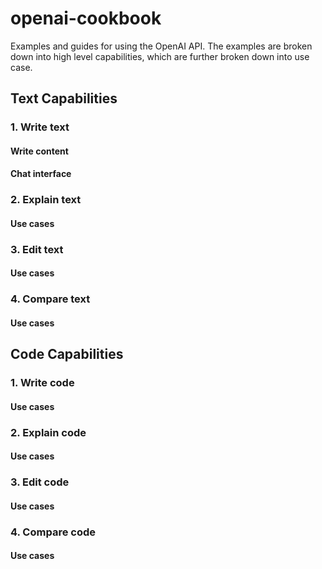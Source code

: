 # openai-cookbook
Examples and guides for using the OpenAI API. The examples are broken down into high level capabilities, which are further broken down into use case.

## Text Capabilities

### 1. Write text
#### Write content
#### Chat interface

### 2. Explain text

#### Use cases
### 3. Edit text

#### Use cases
### 4. Compare text

#### Use cases

## Code Capabilities
### 1. Write code

#### Use cases
### 2. Explain code

#### Use cases
### 3. Edit code

#### Use cases
### 4. Compare code

#### Use cases
